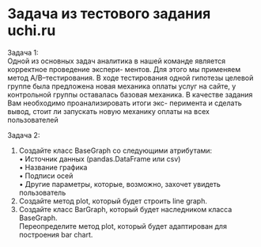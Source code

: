 # Задача из тестового задания uchi.ru

Задача 1:<br>
Одной из основных задач аналитика в нашей команде является корректное проведение экспери- ментов. Для этого мы применяем метод A/B–тестирования. В ходе тестирования одной гипотезы целевой группе была предложена новая механика оплаты услуг на сайте, у контрольной группы оставалась базовая механика. В качестве задания Вам необходимо проанализировать итоги экс- перимента и сделать вывод, стоит ли запускать новую механику оплаты на всех пользователей

Задача 2:<br>
1. Создайте класс BaseGraph со следующими атрибутами:<br>
• Источник данных (pandas.DataFrame или csv)<br>
• Название графика<br>
• Подписи осей<br>
• Другие параметры, которые, возможно, захочет увидеть пользователь<br>
2. Создайте метод plot, который будет строить line graph.<br>
3. Создайте класс BarGraph, который будет наследником класса BaseGraph.<br> Переопределите метод plot, который будет адаптирован для построения bar chart.<br>
